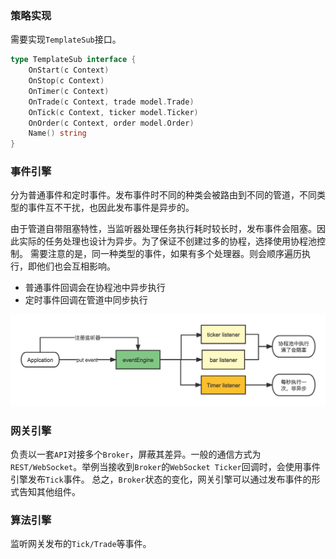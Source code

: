 

### 策略实现

需要实现`TemplateSub`接口。

```go
type TemplateSub interface {
	OnStart(c Context)
	OnStop(c Context)
	OnTimer(c Context)
	OnTrade(c Context, trade model.Trade)
	OnTick(c Context, ticker model.Ticker)
	OnOrder(c Context, order model.Order)
	Name() string
}
```


### 事件引擎

分为普通事件和定时事件。发布事件时不同的种类会被路由到不同的管道，不同类型的事件互不干扰，也因此发布事件是异步的。

由于管道自带阻塞特性，当监听器处理任务执行耗时较长时，发布事件会阻塞。因此实际的任务处理也设计为异步。为了保证不创建过多的协程，选择使用协程池控制。
需要注意的是，同一种类型的事件，如果有多个处理器。则会顺序遍历执行，即他们也会互相影响。

* 普通事件回调会在协程池中异步执行
* 定时事件回调在管道中同步执行

![eventEngine](https://github.com/pleuvoir/leopard-quant/raw/master/docs/eventEngine.png)


### 网关引擎

负责以一套`API`对接多个`Broker`，屏蔽其差异。一般的通信方式为`REST/WebSocket`。举例当接收到`Broker`的`WebSocket Ticker`回调时，会使用事件引擎发布`Tick`事件。
总之，`Broker`状态的变化，网关引擎可以通过发布事件的形式告知其他组件。

### 算法引擎

监听网关发布的`Tick/Trade`等事件。